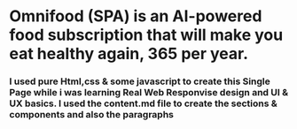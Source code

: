 # Omnifood (SPA) is an AI-powered food subscription that will make you eat healthy again, 365 per year.
### I used pure Html,css & some javascript to create this Single Page while i was learning Real Web Responvise design and UI & UX basics. I used the content.md file to create the sections & components and also the paragraphs
